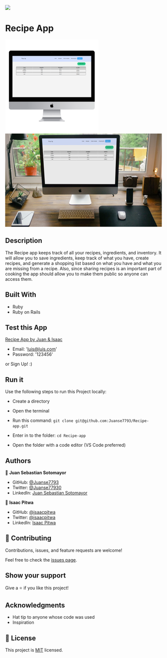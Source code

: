 ![](https://img.shields.io/badge/Microverse-blueviolet)

# Recipe App

<img src=imgs/rwdrecipe2.png height='300px'><img src=imgs/rwdrecipe1.png height='300px'>

## Description

The Recipe app keeps track of all your recipes, ingredients, and inventory. It will allow you to save ingredients, keep track of what you have, create recipes, and generate a shopping list based on what you have and what you are missing from a recipe. Also, since sharing recipes is an important part of cooking the app should allow you to make them public so anyone can access them.

## Built With

- Ruby
- Ruby on Rails


## Test this App

[Recipe App by Juan & Isaac](https://agile-fjord-71070.herokuapp.com/)

- Email: 'luis@luis.com' 
- Password: '123456'

or Sign Up! :)

## Run it

Use the following steps to run this Project locally:

- Create a directory

- Open the terminal

- Run this command:
`git clone git@github.com:Juanse7793/Recipe-app.git`

- Enter in to the folder:
`cd Recipe-app`

- Open the folder with a code editor (VS Code preferred)


## Authors

👤 **Juan Sebastian Sotomayor**

- GitHub: [@Juanse7793](https://github.com/Juanse7793)
- Twitter: [@Juanse77930](https://twitter.com/Juanse77930)
- LinkedIn: [Juan Sebastian Sotomayor](https://linkedin.com/in/juansebastiansotomayor)

👤 **Isaac Pitwa**

- GitHub: [@isaacpitwa](https://github.com/isaacpitwa)
- Twitter: [@isaacpitwa](https://twitter.com/isaacpitwa)
- LinkedIn: [Isaac Pitwa](https://linkedin.com/in/isaac-pitwa)

## 🤝 Contributing

Contributions, issues, and feature requests are welcome!

Feel free to check the [issues page](../../issues/).

## Show your support

Give a ⭐️ if you like this project!

## Acknowledgments

- Hat tip to anyone whose code was used
- Inspiration


## 📝 License

This project is [MIT](./LICENSE) licensed.
